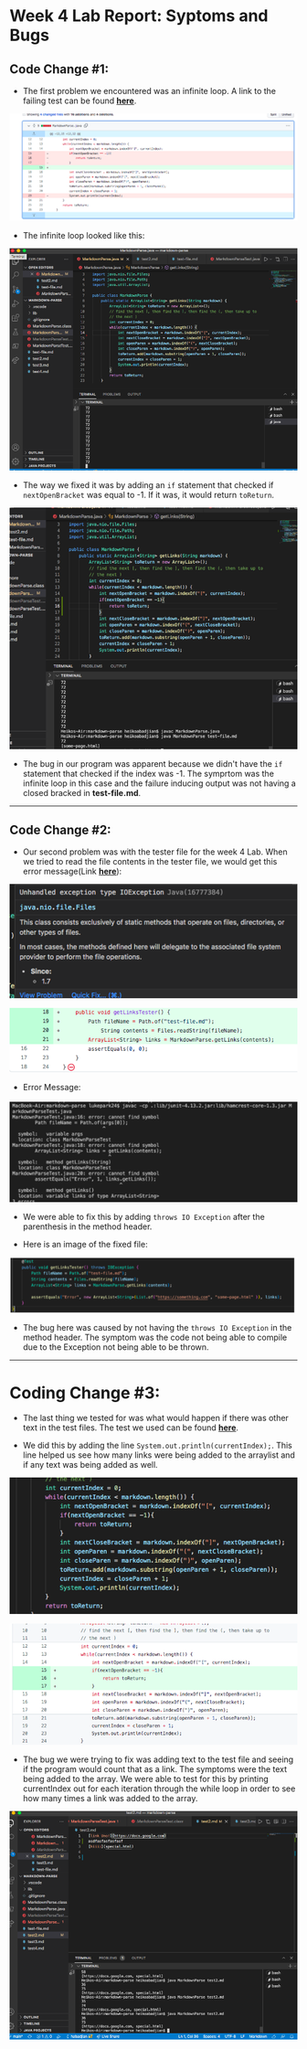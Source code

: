 
# Week 4 Lab Report: Syptoms and Bugs

## Code Change #1:

* The first problem we encountered was an infinite loop. A link to the failing test can be found **[here](https://github.com/habadjian/markdown-parse/blob/main/test-file.md)**.
  
![CodeChange1](images2/codeChange1.png)

* The infinite loop looked like this:
  
![InfiniteLoop](images2/infLoop1.png)

* The way we fixed it was by adding an ```if``` statement that checked if ```nextOpenBracket``` was equal to -1. If it was, it would return ```toReturn```.
  
![Working Program](images2/workingProgram.png)

* The bug in our program was apparent because we didn't have the ```if``` statement that checked if the index was -1. The symprtom was the infinite loop in this case and the failure inducing output was not having a closed bracked in **test-file.md**.

***

## Code Change #2:

* Our second problem was with the tester file for the week 4 Lab. When we tried to read the file contents in the tester file, we would get this error message(Link **[here](https://github.com/habadjian/markdown-parse/blob/main/MarkdownParseTest.java)**):
  
![Image](images2/IOEXC.png)
  
![Git](images2/Git.png)

* Error Message:
  
![Error2](images2/errorMessage2.png)
  
* We were able to fix this by adding ```throws IO Exception``` after the parenthesis in the method header.

* Here is an image of the fixed file:
  
![Fixed file](images2/fixedmessage.png)

* The bug here was caused by not having the ```throws IO Exception``` in the method header. The symptom was the code not being able to compile due to the Exception not being able to be thrown. 

***

# Coding Change #3:

* The last thing we tested for was what would happen if there was other text in the test files. The test we used can be found **[here](https://github.com/habadjian/markdown-parse/blob/main/test2.md)**.

* We did this by adding the line ```System.out.println(currentIndex);```. This line helped us see how many links were being added to the arraylist and if any text was being added as well. 

![Image](images2/added.png)

  
![Image2](images2/Git3.png)

* The bug we were trying to fix was adding text to the test file and seeing if the program would count that as a link. The symptoms were the text being added to the array. We were able to test for this by printing currentIndex out for each iteration through the while loop in order to see how many times a link was added to the array. 

![Image3](images2/Image3.png)

